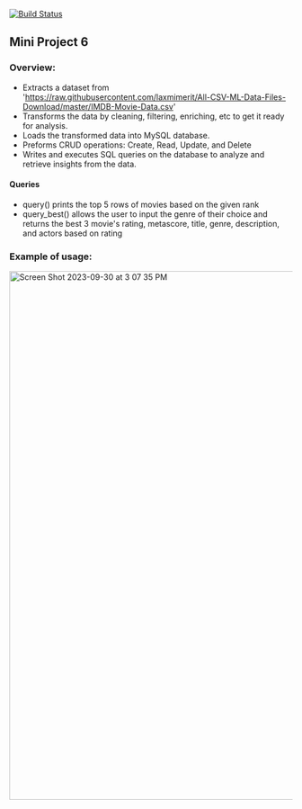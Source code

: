 [![Build Status](https://github.com/tommymmcguire/MiniProj6/actions/workflows/cicd.yml/badge.svg)](https://github.com/tommymmcguire/MiniProj6/actions)

## Mini Project 6

### Overview:

* Extracts a dataset from 'https://raw.githubusercontent.com/laxmimerit/All-CSV-ML-Data-Files-Download/master/IMDB-Movie-Data.csv'
* Transforms the data by cleaning, filtering, enriching, etc to get it ready for analysis.
* Loads the transformed data into MySQL database.
* Preforms CRUD operations: Create, Read, Update, and Delete
* Writes and executes SQL queries on the database to analyze and retrieve insights from the data.

#### Queries
* query() prints the top 5 rows of movies based on the given rank
* query_best() allows the user to input the genre of their choice and returns the best 3 movie's rating, metascore, title, genre, description, and actors  based on rating

### Example of usage:

<img width="940" alt="Screen Shot 2023-09-30 at 3 07 35 PM" src="https://github.com/tommymmcguire/sqlite-lab-mcg/assets/141086024/80201295-0b4f-474f-b2aa-7320cfe48b9b">


